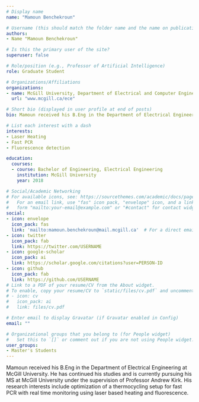 ```yaml
---
# Display name
name: "Mamoun Benchekroun"

# Username (this should match the folder name and the name on publications)
authors:
- Name "Mamoun Benchekroun"

# Is this the primary user of the site?
superuser: false

# Role/position (e.g., Professor of Artificial Intelligence)
role: Graduate Student

# Organizations/Affiliations
organizations:
- name: McGill University, Department of Electrical and Computer Engineering
  url: "www.mcgill.ca/ece"

# Short bio (displayed in user profile at end of posts)
bio: Mamoun received his B.Eng in the Department of Electrical Engineering at McGill University. He has continued his studies and is currently pursuing his MS at McGill University under the supervision of Professor Andrew Kirk. His research interests include optimization of a thermocycling setup for fast PCR with real time monitoring using laser based heating and fluorescence.

# List each interest with a dash
interests:
- Laser Heating
- Fast PCR
- Fluorescence detection

education:
  courses:
  - course: Bachelor of Engineering, Electrical Engineering
    institution: McGill University
    year: 2018

# Social/Academic Networking
# For available icons, see: https://sourcethemes.com/academic/docs/page-builder/#icons
#   For an email link, use "fas" icon pack, "envelope" icon, and a link in the
#   form "mailto:your-email@example.com" or "#contact" for contact widget.
social:
- icon: envelope
  icon_pack: fas
  link: 'mailto:mamoun.benchekroun@mail.mcgill.ca'  # For a direct email link, use "mailto:test@example.org".
- icon: twitter
  icon_pack: fab
  link: https://twitter.com/USERNAME
- icon: google-scholar
  icon_pack: ai
  link: https://scholar.google.com/citations?user=PERSON-ID
- icon: github
  icon_pack: fab
  link: https://github.com/USERNAME
# Link to a PDF of your resume/CV from the About widget.
# To enable, copy your resume/CV to `static/files/cv.pdf` and uncomment the lines below.
# - icon: cv
#   icon_pack: ai
#   link: files/cv.pdf

# Enter email to display Gravatar (if Gravatar enabled in Config)
email: ""

# Organizational groups that you belong to (for People widget)
#   Set this to `[]` or comment out if you are not using People widget.
user_groups:
- Master's Students
---
```

Mamoun received his B.Eng in the Department of Electrical Engineering at McGill University. He has continued his studies and is currently pursuing his MS at McGill University under the supervision of Professor Andrew Kirk. His research interests include optimization of a thermocycling setup for fast PCR with real time monitoring using laser based heating and fluorescence.